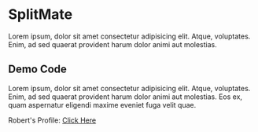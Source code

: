 # SplitMate

Lorem ipsum, dolor sit amet consectetur adipisicing elit. Atque, voluptates.
Enim, ad sed quaerat provident harum dolor animi aut molestias.

## Demo Code

Lorem ipsum, dolor sit amet consectetur adipisicing elit. Atque, voluptates.
Enim, ad sed quaerat provident harum dolor animi aut molestias.
Eos ex, quam aspernatur eligendi maxime eveniet fuga velit quae.

Robert's Profile: [Click Here](https://github.com/RobertMoyoJr)
